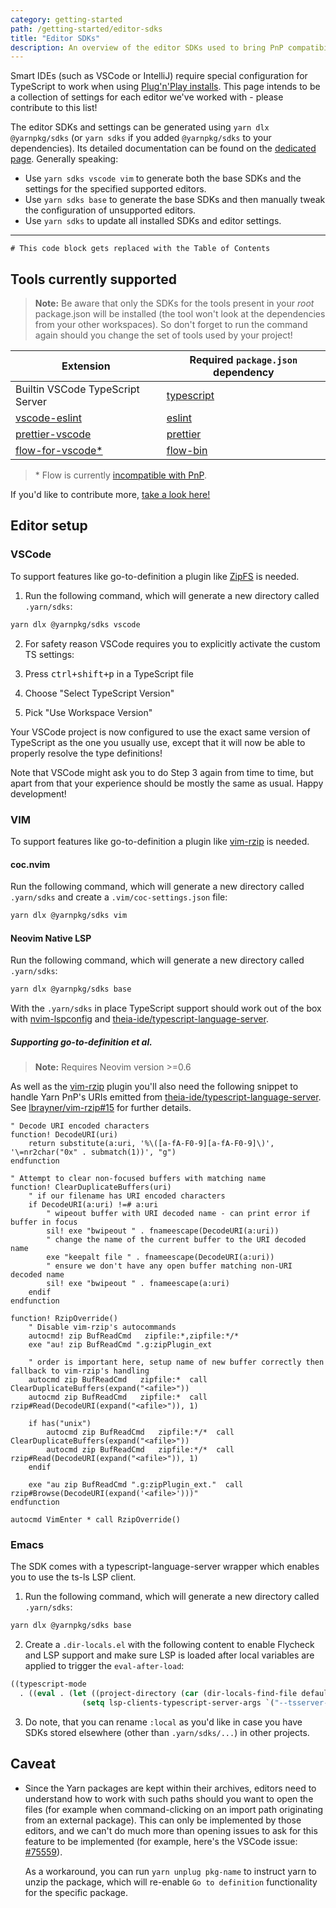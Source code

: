 ```yaml
---
category: getting-started
path: /getting-started/editor-sdks
title: "Editor SDKs"
description: An overview of the editor SDKs used to bring PnP compatibility to editors.
---
```


Smart IDEs (such as VSCode or IntelliJ) require special configuration for TypeScript to work when using [Plug'n'Play installs](https://yarnpkg.com/features/pnp). This page intends to be a collection of settings for each editor we've worked with - please contribute to this list!

The editor SDKs and settings can be generated using `yarn dlx @yarnpkg/sdks` (or `yarn sdks` if you added `@yarnpkg/sdks` to your dependencies). Its detailed documentation can be found on the [dedicated page](/sdks/cli/default).
Generally speaking:
- Use `yarn sdks vscode vim` to generate both the base SDKs and the settings for the specified supported editors.
- Use `yarn sdks base` to generate the base SDKs and then manually tweak the configuration of unsupported editors.
- Use `yarn sdks` to update all installed SDKs and editor settings.

---

```toc
# This code block gets replaced with the Table of Contents
```

## Tools currently supported

> **Note:** Be aware that only the SDKs for the tools present in your *root* package.json will be installed (the tool won't look at the dependencies from your other workspaces). So don't forget to run the command again should you change the set of tools used by your project!

| Extension | Required `package.json` dependency |
|---|---|
| Builtin VSCode TypeScript Server | [typescript](https://yarnpkg.com/package/typescript) |
| [vscode-eslint](https://marketplace.visualstudio.com/items?itemName=dbaeumer.vscode-eslint) | [eslint](https://yarnpkg.com/package/eslint) |
| [prettier-vscode](https://marketplace.visualstudio.com/items?itemName=esbenp.prettier-vscode) | [prettier](https://yarnpkg.com/package/prettier) |
| [flow-for-vscode*](https://marketplace.visualstudio.com/items?itemName=flowtype.flow-for-vscode) | [flow-bin](https://flow.org/) |

> \* Flow is currently [incompatible with PnP](/features/pnp#incompatible).

If you'd like to contribute more, [take a look here!](https://github.com/yarnpkg/berry/blob/master/packages/yarnpkg-sdks/sources/generateSdk.ts)


## Editor setup

### VSCode

To support features like go-to-definition a plugin like [ZipFS](https://marketplace.visualstudio.com/items?itemName=arcanis.vscode-zipfs) is needed.

1. Run the following command, which will generate a new directory called `.yarn/sdks`:

```bash
yarn dlx @yarnpkg/sdks vscode
```

2. For safety reason VSCode requires you to explicitly activate the custom TS settings:

  1. Press <kbd>ctrl+shift+p</kbd> in a TypeScript file
  2. Choose "Select TypeScript Version"
  3. Pick "Use Workspace Version"

Your VSCode project is now configured to use the exact same version of TypeScript as the one you usually use, except that it will now be able to properly resolve the type definitions!

Note that VSCode might ask you to do Step 3 again from time to time, but apart from that your experience should be mostly the same as usual. Happy development!

### VIM

To support features like go-to-definition a plugin like [vim-rzip](https://github.com/lbrayner/vim-rzip) is needed.

#### coc.nvim

Run the following command, which will generate a new directory called `.yarn/sdks` and create a `.vim/coc-settings.json` file:

```bash
yarn dlx @yarnpkg/sdks vim
```

#### Neovim Native LSP

Run the following command, which will generate a new directory called `.yarn/sdks`:

```bash
yarn dlx @yarnpkg/sdks base
```

With the `.yarn/sdks` in place TypeScript support should work out of the box with [nvim-lspconfig](https://github.com/neovim/nvim-lspconfig) and [theia-ide/typescript-language-server](https://github.com/theia-ide/typescript-language-server).

##### Supporting go-to-definition et al.

> **Note:** Requires Neovim version >=0.6

As well as the [vim-rzip](https://github.com/lbrayner/vim-rzip) plugin you'll also need the following snippet to handle Yarn PnP's URIs emitted from [theia-ide/typescript-language-server](https://github.com/theia-ide/typescript-language-server). See [lbrayner/vim-rzip#15](https://github.com/lbrayner/vim-rzip/issues/15) for further details.

```vim
" Decode URI encoded characters
function! DecodeURI(uri)
    return substitute(a:uri, '%\([a-fA-F0-9][a-fA-F0-9]\)', '\=nr2char("0x" . submatch(1))', "g")
endfunction

" Attempt to clear non-focused buffers with matching name
function! ClearDuplicateBuffers(uri)
    " if our filename has URI encoded characters
    if DecodeURI(a:uri) !=# a:uri
        " wipeout buffer with URI decoded name - can print error if buffer in focus
        sil! exe "bwipeout " . fnameescape(DecodeURI(a:uri))
        " change the name of the current buffer to the URI decoded name
        exe "keepalt file " . fnameescape(DecodeURI(a:uri))
        " ensure we don't have any open buffer matching non-URI decoded name
        sil! exe "bwipeout " . fnameescape(a:uri)
    endif
endfunction

function! RzipOverride()
    " Disable vim-rzip's autocommands
    autocmd! zip BufReadCmd   zipfile:*,zipfile:*/*
    exe "au! zip BufReadCmd ".g:zipPlugin_ext

    " order is important here, setup name of new buffer correctly then fallback to vim-rzip's handling
    autocmd zip BufReadCmd   zipfile:*  call ClearDuplicateBuffers(expand("<afile>"))
    autocmd zip BufReadCmd   zipfile:*  call rzip#Read(DecodeURI(expand("<afile>")), 1)

    if has("unix")
        autocmd zip BufReadCmd   zipfile:*/*  call ClearDuplicateBuffers(expand("<afile>"))
        autocmd zip BufReadCmd   zipfile:*/*  call rzip#Read(DecodeURI(expand("<afile>")), 1)
    endif

    exe "au zip BufReadCmd ".g:zipPlugin_ext."  call rzip#Browse(DecodeURI(expand('<afile>')))"
endfunction

autocmd VimEnter * call RzipOverride()
```

### Emacs

The SDK comes with a typescript-language-server wrapper which enables you to use the ts-ls LSP client.

1. Run the following command, which will generate a new directory called `.yarn/sdks`:

```bash
yarn dlx @yarnpkg/sdks base
```

2. Create a `.dir-locals.el` with the following content to enable Flycheck and LSP support and make sure LSP is loaded after local variables are applied to trigger the `eval-after-load`:

```lisp
((typescript-mode
  . ((eval . (let ((project-directory (car (dir-locals-find-file default-directory))))
                (setq lsp-clients-typescript-server-args `("--tsserver-path" ,(concat project-directory ".yarn/sdks/typescript/bin/tsserver") "--stdio")))))))
```

3. Do note, that you can rename `:local` as you'd like in case you have SDKs stored elsewhere (other than `.yarn/sdks/...`) in other projects.

## Caveat

- Since the Yarn packages are kept within their archives, editors need to understand how to work with such paths should you want to open the files (for example when command-clicking on an import path originating from an external package). This can only be implemented by those editors, and we can't do much more than opening issues to ask for this feature to be implemented (for example, here's the VSCode issue: [#75559](https://github.com/microsoft/vscode/issues/75559)).

  As a workaround, you can run `yarn unplug pkg-name` to instruct yarn to unzip the package, which will re-enable `Go to definition` functionality for the specific package.
